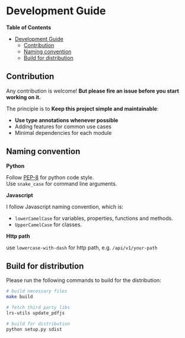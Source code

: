 # Development Guide

<!-- START doctoc generated TOC please keep comment here to allow auto update -->
<!-- DON'T EDIT THIS SECTION, INSTEAD RE-RUN doctoc TO UPDATE -->
**Table of Contents**

- [Development Guide](#development-guide)
  - [Contribution](#contribution)
  - [Naming convention](#naming-convention)
  - [Build for distribution](#build-for-distribution)

<!-- END doctoc generated TOC please keep comment here to allow auto update -->


## Contribution
Any contribution is welcome! 
**But please fire an issue before you start working on it.** 

The principle is to **Keep this project simple and maintainable**:
- **Use type annotations whenever possible**
- Adding features for common use cases
- Minimal dependencies for each module

## Naming convention
**Python**

Follow [PEP-8](https://peps.python.org/pep-0008/#function-and-variable-names) for python code style.  
Use `snake_case` for command line arguments.

**Javascript**   

I follow Javascript naming convention, which is:
- `lowerCamelCase` for variables, properties, functions and methods.
- `UpperCamelCase` for classes.

**Http path**  

use `lowercase-with-dash` for http path, e.g. `/api/v1/your-path`

## Build for distribution
Please run the following commands to build for the distribution:
```bash
# build necessary files
make build

# fetch third party libs
lrs-utils update_pdfjs

# build for distribution
python setup.py sdist
```

